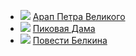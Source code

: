 * ![](/books/prose_classic/Александр%20Сергеевич%20Пушкин/Арап%20Петра%20Великого.jpg) [Арап Петра Великого](/books/prose_classic/Александр%20Сергеевич%20Пушкин/Арап%20Петра%20Великого)
* ![](/books/prose_classic/Александр%20Сергеевич%20Пушкин/Пиковая%20Дама.jpg) [Пиковая Дама](/books/prose_classic/Александр%20Сергеевич%20Пушкин/Пиковая%20Дама)
* ![](/books/prose_classic/Александр%20Сергеевич%20Пушкин/Повести%20Белкина.jpg) [Повести Белкина](/books/prose_classic/Александр%20Сергеевич%20Пушкин/Повести%20Белкина)